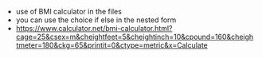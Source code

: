- use of BMI calculator in the files
- you can use the choice if else in the nested form
- https://www.calculator.net/bmi-calculator.html?cage=25&csex=m&cheightfeet=5&cheightinch=10&cpound=160&cheightmeter=180&ckg=65&printit=0&ctype=metric&x=Calculate
